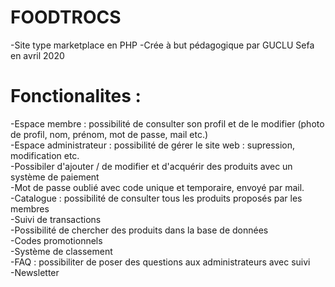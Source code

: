 # FOODTROCS
-Site type marketplace en PHP
-Crée à but pédagogique par GUCLU Sefa en avril 2020  

# Fonctionalites :
-Espace membre : possibilité de consulter son profil et de le modifier (photo de profil, nom, prénom, mot de passe, mail etc.)  
-Espace administrateur : possibilité de gérer le site web : supression, modification etc.  
-Possibiler d'ajouter / de modifier et d'acquérir des produits avec un système de paiement  
-Mot de passe oublié avec code unique et temporaire, envoyé par mail.  
-Catalogue : possibilité de consulter tous les produits proposés par les membres  
-Suivi de transactions  
-Possibilité de chercher des produits dans la base de données  
-Codes promotionnels  
-Système de classement  
-FAQ : possibiliter de poser des questions aux administrateurs avec suivi  
-Newsletter  
